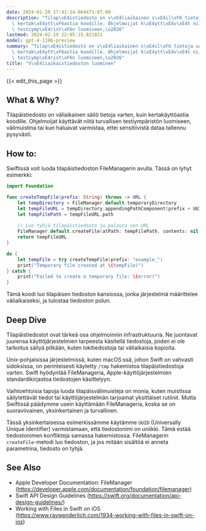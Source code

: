 ```yaml
---
date: 2024-01-20 17:41:14.664471-07:00
description: "Tilap\xE4istiedosto on v\xE4liaikainen s\xE4il\xF6 tietoja varten, kuin\
  \ kertak\xE4ytt\xF6astia koodille. Ohjelmoijat k\xE4ytt\xE4v\xE4t niit\xE4 turvallisen\
  \ testiymp\xE4rist\xF6n luomiseen,\u2026"
lastmod: 2024-02-19 22:05:15.821921
model: gpt-4-1106-preview
summary: "Tilap\xE4istiedosto on v\xE4liaikainen s\xE4il\xF6 tietoja varten, kuin\
  \ kertak\xE4ytt\xF6astia koodille. Ohjelmoijat k\xE4ytt\xE4v\xE4t niit\xE4 turvallisen\
  \ testiymp\xE4rist\xF6n luomiseen,\u2026"
title: "V\xE4liaikaistiedoston luominen"
---
```


{{< edit_this_page >}}

## What & Why?
Tilapäistiedosto on väliaikainen säilö tietoja varten, kuin kertakäyttöastia koodille. Ohjelmoijat käyttävät niitä turvallisen testiympäristön luomiseen, välimuistina tai kun haluavat varmistaa, ettei sensitiivistä dataa tallennu pysyvästi.

## How to:
Swiftissä voit luoda tilapäistiedoston FileManagerin avulla. Tässä on lyhyt esimerkki:

```Swift
import Foundation

func createTempFile(prefix: String) throws -> URL {
    let tempDirectory = FileManager.default.temporaryDirectory
    let tempFileURL = tempDirectory.appendingPathComponent(prefix + UUID().uuidString)
    let tempFilePath = tempFileURL.path
    
    // Luo tyhjä tilapäistiedosto ja palauta sen URL
    FileManager.default.createFile(atPath: tempFilePath, contents: nil, attributes: nil)
    return tempFileURL
}

do {
    let tempFile = try createTempFile(prefix: "example_")
    print("Temporary file created at \(tempFile)")
} catch {
    print("Failed to create a temporary file: \(error)")
}
```

Tämä koodi luo tilapäisen tiedoston kansiossa, jonka järjestelmä määrittelee väliaikaiseksi, ja tulostaa tiedoston polun.

## Deep Dive
Tilapäistiedostot ovat tärkeä osa ohjelmoinnin infrastruktuuria. Ne juontavat juurensa käyttöjärjestelmien tarpeesta käsitellä tiedostoja, joiden ei ole tarkoitus säilyä pitkään, kuten lokitiedostoja tai väliaikaisia kopioita.

Unix-pohjaisissa järjestelmissä, kuten macOS:ssä, johon Swift on vahvasti sidoksissa, on perinteisesti käytetty `/tmp` hakemistoa tilapäistiedostoja varten. Swift hyödyntää FileManageria, Apple-käyttöjärjestelmien standardikirjastoa tiedostojen käsittelyyn.

Vaihtoehtoisia tapoja luoda tilapäisvälimuisteja on monia, kuten muistissa säilytettävät tiedot tai käyttöjärjestelmän tarjoamat yksittäiset rutiinit. Mutta Swiftissä päädymme usein käyttämään FileManageria, koska se on suoraviivainen, yksinkertainen ja turvallinen.

Tässä yksinkertaisessa esimerkissämme käytämme `UUID` (Universally Unique Identifier) varmistamaan, että tiedostonimi on uniikki. Tämä estää tiedostonimen konflikteja samassa hakemistossa. FileManagerin `createFile`-metodi luo tiedoston, ja jos mitään sisältöä ei anneta parametrina, tiedosto on tyhjä.

## See Also
- Apple Developer Documentation: FileManager
  (https://developer.apple.com/documentation/foundation/filemanager)
- Swift API Design Guidelines
  (https://swift.org/documentation/api-design-guidelines/)
- Working with Files in Swift on iOS
  (https://www.raywenderlich.com/1934-working-with-files-in-swift-on-ios)
